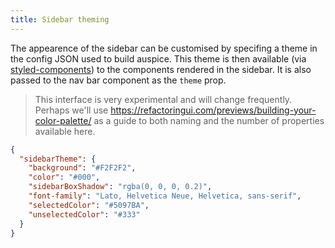 ```yaml
---
title: Sidebar theming
---
```



The appearence of the sidebar can be customised by specifing a theme in the config JSON used to build auspice.
This theme is then available (via [styled-components](https://www.styled-components.com/)) to the components rendered in the sidebar.
It is also passed to the nav bar component as the `theme` prop.

> This interface is very experimental and will change frequently. Perhaps we'll use https://refactoringui.com/previews/building-your-color-palette/ as a guide to both naming and the number of properties available here.

```json
{
  "sidebarTheme": {
    "background": "#F2F2F2",
    "color": "#000",
    "sidebarBoxShadow": "rgba(0, 0, 0, 0.2)",
    "font-family": "Lato, Helvetica Neue, Helvetica, sans-serif",
    "selectedColor": "#5097BA",
    "unselectedColor": "#333"
  }
}
```
